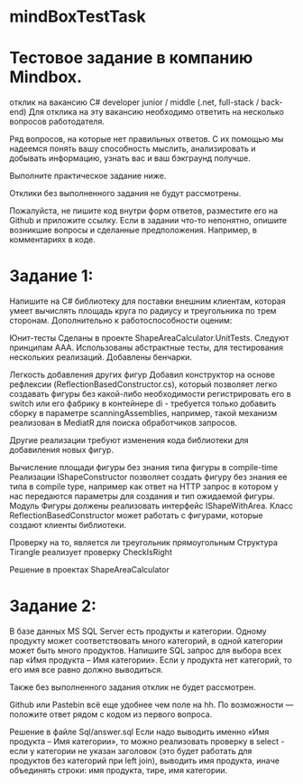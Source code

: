 # mindBoxTestTask
# Тестовое задание в компанию Mindbox.

отклик на вакансию
C# developer junior / middle (.net, full-stack / back-end)
Для отклика на эту вакансию необходимо ответить на несколько вопросов работодателя.

Ряд вопросов, на которые нет правильных ответов. С их помощью мы надеемся понять вашу способность мыслить, анализировать и добывать информацию, узнать вас и ваш бэкграунд получше. 

Выполните практическое задание ниже.

Отклики без выполненного задания не будут рассмотрены.

Пожалуйста, не пишите код внутри форм ответов, разместите его на Github и приложите ссылку. Если в задании что-то непонятно, опишите возникшие вопросы и сделанные предположения. Например, в комментариях в коде.

# Задание 1:

Напишите на C# библиотеку для поставки внешним клиентам, которая умеет вычислять площадь круга по радиусу и треугольника по трем сторонам. Дополнительно к работоспособности оценим:

Юнит-тесты
Сделаны в проекте ShapeAreaCalculator.UnitTests.
Следуют принципам AAA. Использованы абстрактные тесты, для тестирования нескольких реализаций.
Добавлены бенчарки.

Легкость добавления других фигур
Добавил конструктор на основе рефлексии (ReflectionBasedConstructor.cs), который позволяет легко создавать фигуры без какой-либо необходимости регистрировать его в switch или его фабрику в контейнере di - требуется только добавить сборку в параметре scanningAssemblies, например, такой механизм реализован в MediatR для поиска обработчиков запросов.

Другие реализации требуют изменения кода библиотеки для добавиления новых фигур.

Вычисление площади фигуры без знания типа фигуры в compile-time
Реализации IShapeConstructor позволяет создать фигуру без знания ее типа в compile type, например как ответ на HTTP запрос в котором у нас передаются параметры для создания и тип ожидаемой фигуры. Модуль Фигуры должены реализовать интерфейс IShapeWithArea. Класс ReflectionBasedConstructor может работать с фигурами, которые создают клиенты библиотеки.

Проверку на то, является ли треугольник прямоугольным
Структура Tirangle реализует проверку CheckIsRight

Решение в проектах ShapeAreaCalculator

# Задание 2:

В базе данных MS SQL Server есть продукты и категории. Одному продукту может соответствовать много категорий, в одной категории может быть много продуктов. Напишите SQL запрос для выбора всех пар «Имя продукта – Имя категории». Если у продукта нет категорий, то его имя все равно должно выводиться.

Также без выполненного задания отклик не будет рассмотрен.

Github или Pastebin всё еще удобнее чем поле на hh. По возможности — положите ответ рядом с кодом из первого вопроса.

Решение в файле Sql/answer.sql
Если надо выводить именно «Имя продукта – Имя категории», то можно реализовать проверку в select - если у категории не указан заголовок 
(это будет работать для продуктов без категорий при left join), выводить имя продукта, иначе объединять строки: имя продукта, тире, имя категории.
